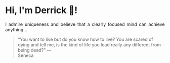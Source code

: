 # Hi, I'm Derrick 👋!
<p align="justify">I admire uniqueness and believe that a clearly focused mind can achieve anything...</p> 
<!-- #quote-start -->
<blockquote>&ldquo;You want to live but do you know how to live? You are scared of dying and tell me, is the kind of life you lead really any different from being dead?&rdquo; &mdash; <footer>Seneca</footer></blockquote>
<!-- #quote-end -->
